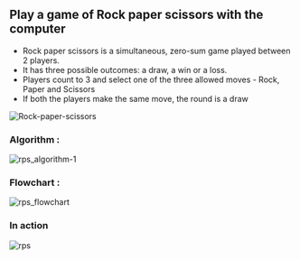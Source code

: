 ## Play a game of Rock paper scissors with the computer
+ Rock paper scissors is a simultaneous, zero-sum game played between 2 players. 
+ It has three possible outcomes: a draw, a win or a loss.
+ Players count to 3 and select one of the three allowed moves - Rock, Paper and Scissors
+ If both the players make the same move, the round is a draw

![Rock-paper-scissors](https://user-images.githubusercontent.com/119177863/206527557-ea7ee686-085e-4b9d-bbb3-0fd7fd42288f.png)

### Algorithm :
![rps_algorithm-1](https://user-images.githubusercontent.com/119177863/206543428-c1328694-01a2-4506-8aff-f5b93527f3a2.jpg)

### Flowchart : 
![rps_flowchart](https://user-images.githubusercontent.com/119177863/206543478-317ed67b-c87e-4f08-98bd-5a41a823593c.png)

### In action
![rps](https://user-images.githubusercontent.com/119177863/227782088-596450fa-2523-46a6-94d1-6d31a2b76522.gif)


